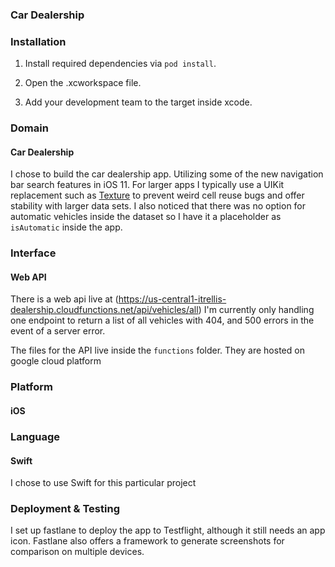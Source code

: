 ### Car Dealership

### Installation

1. Install required dependencies via
`pod install`.

2. Open the .xcworkspace file.

3. Add your development team to the target inside xcode.

### Domain

#### Car Dealership
I chose to build the car dealership app. Utilizing some of the new navigation bar search features in iOS 11. For larger apps I typically use a UIKit replacement such as [Texture](http://texturegroup.org) to prevent weird cell reuse bugs and offer stability with larger data sets. I also noticed that there was no option for automatic vehicles inside the dataset so I have it a placeholder as `isAutomatic` inside the app.

### Interface

#### Web API
There is a web api live at (https://us-central1-itrellis-dealership.cloudfunctions.net/api/vehicles/all) I'm currently only handling one endpoint to return a list of all vehicles with 404, and 500 errors in the event of a server error.

The files for the API live inside the `functions` folder. They are hosted on google cloud platform 

### Platform

#### iOS

### Language

#### Swift
I chose to use Swift for this particular project

### Deployment & Testing
I set up fastlane to deploy the app to Testflight, although it still needs an app icon. Fastlane also offers a framework to generate screenshots for comparison on multiple devices.   




